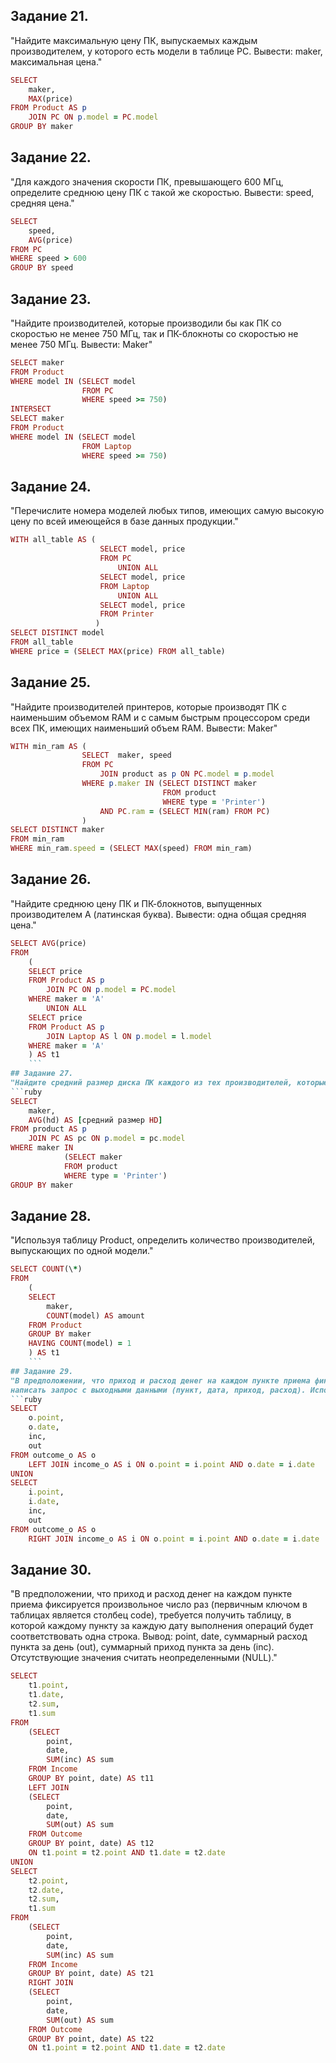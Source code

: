 ## Задание 21.
"Найдите максимальную цену ПК, выпускаемых каждым производителем, у которого есть модели в таблице PC.
Вывести: maker, максимальная цена."
```ruby
SELECT 
    maker,
    MAX(price)
FROM Product AS p
	JOIN PC ON p.model = PC.model
GROUP BY maker
```
## Задание 22.
"Для каждого значения скорости ПК, превышающего 600 МГц, определите среднюю цену ПК с такой же скоростью. Вывести: speed, средняя цена."
```ruby
SELECT 
    speed,
    AVG(price)
FROM PC
WHERE speed > 600
GROUP BY speed
```
## Задание 23.
"Найдите производителей, которые производили бы как ПК со скоростью не менее 750 МГц,
так и ПК-блокноты со скоростью не менее 750 МГц. Вывести: Maker"
```ruby
SELECT maker
FROM Product
WHERE model IN (SELECT model 
                FROM PC
                WHERE speed >= 750)
INTERSECT
SELECT maker
FROM Product
WHERE model IN (SELECT model 
                FROM Laptop
                WHERE speed >= 750)
```
## Задание 24.
"Перечислите номера моделей любых типов, имеющих самую высокую цену по всей имеющейся в базе данных продукции."
```ruby
WITH all_table AS (
                    SELECT model, price 
                    FROM PC
                        UNION ALL
                    SELECT model, price
                    FROM Laptop
                        UNION ALL
                    SELECT model, price
                    FROM Printer
                   )
SELECT DISTINCT model 
FROM all_table
WHERE price = (SELECT MAX(price) FROM all_table)
```
## Задание 25.
"Найдите производителей принтеров, которые производят ПК с наименьшим объемом RAM и с самым быстрым процессором среди всех ПК,
имеющих наименьший объем RAM. Вывести: Maker"
```ruby
WITH min_ram AS (
                SELECT  maker, speed
                FROM PC
                    JOIN product as p ON PC.model = p.model
                WHERE p.maker IN (SELECT DISTINCT maker
                                  FROM product
                                  WHERE type = 'Printer') 
                    AND PC.ram = (SELECT MIN(ram) FROM PC)
                )
SELECT DISTINCT maker
FROM min_ram
WHERE min_ram.speed = (SELECT MAX(speed) FROM min_ram)
```
## Задание 26.
"Найдите среднюю цену ПК и ПК-блокнотов, выпущенных производителем A (латинская буква). Вывести: одна общая средняя цена."
```ruby
SELECT AVG(price)
FROM 
    (
    SELECT price
    FROM Product AS p
        JOIN PC ON p.model = PC.model
    WHERE maker = 'A'
        UNION ALL
    SELECT price
    FROM Product AS p
        JOIN Laptop AS l ON p.model = l.model
    WHERE maker = 'A'
    ) AS t1
    ```
## Задание 27.
"Найдите средний размер диска ПК каждого из тех производителей, которые выпускают и принтеры. Вывести: maker, средний размер HD."
```ruby
SELECT 
    maker,
    AVG(hd) AS [средний размер HD]
FROM product AS p
    JOIN PC AS pc ON p.model = pc.model
WHERE maker IN 
            (SELECT maker
            FROM product
            WHERE type = 'Printer')
GROUP BY maker
```
## Задание 28.
"Используя таблицу Product, определить количество производителей, выпускающих по одной модели."
```ruby
SELECT COUNT(\*)
FROM
    (
    SELECT 
        maker,
        COUNT(model) AS amount
    FROM Product
    GROUP BY maker
    HAVING COUNT(model) = 1
    ) AS t1
    ```
## Задание 29.
"В предположении, что приход и расход денег на каждом пункте приема фиксируется не чаще одного раза в день [т.е. первичный ключ (пункт, дата)],
написать запрос с выходными данными (пункт, дата, приход, расход). Использовать таблицы Income_o и Outcome_o."
```ruby
SELECT 
    o.point,
    o.date,
    inc,
    out
FROM outcome_o AS o
	LEFT JOIN income_o AS i ON o.point = i.point AND o.date = i.date
UNION
SELECT 
    i.point,
    i.date,
    inc,
    out
FROM outcome_o AS o
	RIGHT JOIN income_o AS i ON o.point = i.point AND o.date = i.date
```
## Задание 30.
"В предположении, что приход и расход денег на каждом пункте приема фиксируется произвольное число раз (первичным ключом в таблицах является столбец code), требуется получить таблицу, в которой каждому пункту за каждую дату выполнения операций будет соответствовать одна строка.
Вывод: point, date, суммарный расход пункта за день (out), суммарный приход пункта за день (inc). Отсутствующие значения считать неопределенными (NULL)."
```ruby
SELECT
    t1.point,
    t1.date,
    t2.sum,
    t1.sum
FROM 
    (SELECT
        point,
        date,
        SUM(inc) AS sum
    FROM Income
    GROUP BY point, date) AS t11
    LEFT JOIN 
    (SELECT
        point,
        date,
        SUM(out) AS sum
    FROM Outcome 
    GROUP BY point, date) AS t12
    ON t1.point = t2.point AND t1.date = t2.date
UNION
SELECT
    t2.point,
    t2.date,
    t2.sum,
    t1.sum
FROM 
    (SELECT 
        point,
        date,
        SUM(inc) AS sum
    FROM Income
    GROUP BY point, date) AS t21
    RIGHT JOIN 
    (SELECT 
        point,
        date,
        SUM(out) AS sum
    FROM Outcome 
    GROUP BY point, date) AS t22
    ON t1.point = t2.point AND t1.date = t2.date
```